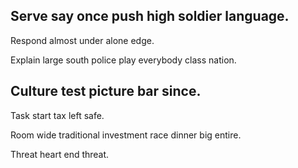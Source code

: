 ## Serve say once push high soldier language.

Respond almost under alone edge.

Explain large south police play everybody class nation.

## Culture test picture bar since.

Task start tax left safe.

Room wide traditional investment race dinner big entire.

Threat heart end threat.
